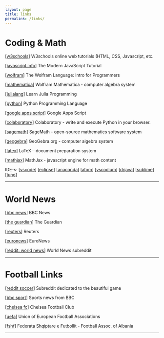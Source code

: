 ```yaml
---
layout: page
title: links
permalink: /links/
---
```

# Coding & Math
\[[w3schools](https://www.w3schools.com/)\] W3schools online web tutorials (HTML, CSS, Javascript, etc.

\[[javascript.info](https://javascript.info/)\] The Modern JavaScript Tutorial

\[[wolfram](https://www.wolfram.com/language/fast-introduction-for-programmers/en/)\] The Wolfram Language: Intro for Programmers

\[[mathematica](https://www.wolfram.com/mathematica/)\] Wolfram Mathematica - computer algebra system

\[[julialang](https://julialang.org/learning/)\] Learn Julia Programming

\[[python](https://www.python.org/)\] Python Programming Language

\[[google apps script](https://developers.google.com/apps-script)\] Google Apps Script

\[[colaboratory](https://colab.research.google.com/)\] Colaboratory - write and execute Python in your browser.

\[[sagemath](https://www.sagemath.org/)\] SageMath - open-source mathematics software system

\[[geogebra](https://www.geogebra.org/)\] GeoGebra.org - computer algebra system

\[[latex](https://www.latex-project.org/)\] LaTeX – document preparation system

\[[mathjax](https://www.mathjax.org/)\] MathJax - javascript engine for math content

IDE-s: \[[vscode](https://code.visualstudio.com/)\]  \[[eclipse](https://www.eclipse.org/)\]   \[[anaconda](https://www.anaconda.com/products/individual)\]   \[[atom](https://atom.io/)\]   \[[vscodium](https://vscodium.com/)\]   \[[drjava](http://www.drjava.org/)\]   \[[sublime](https://www.sublimetext.com/)\]   \[[juno](https://junolab.org/)\]

---

# World News
\[[bbc news](https://news.bbc.co.uk)\] BBC News

\[[the guardian](https://theguardian.com)\] The Guardian

\[[reuters](https://reuters.com)\] Reuters

\[[euronews](https://euronews.com)\] EuroNews

\[[reddit: world news](https://reddit.com/r/worldnews)\] World News subreddit

---

# Football Links
\[[reddit soccer](https://reddit.com/r/soccer)\] Subreddit dedicated to the beautiful game

\[[bbc sport](https://news.bbc.co.uk/sport/football/)\] Sports news from BBC

\[[chelsea fc](https://www.chelseafc.com/en)\] Chelsea Football Club

\[[uefa](https://www.uefa.com/)\] Union of European Football Associations 

\[[fshf](https://fshf.org/en/)\] Federata Shqiptare e Futbollit - Football Assoc. of Albania

---



